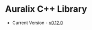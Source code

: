 # Auralix C++ Library
- Current Version - [v0.12.0](https://github.com/auralix/alx-202-af-10-2-auralix-cpp-lib/tree/v0.12.0)
